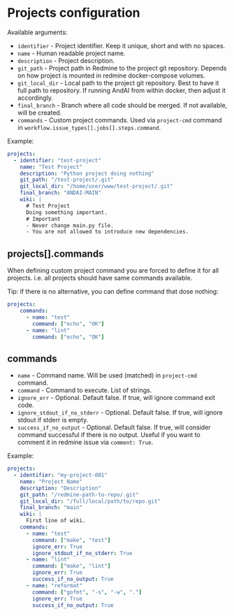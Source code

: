 # Projects configuration

Available arguments:
- `identifier` - Project identifier. Keep it unique, short and with no spaces.
- `name` - Human readable project name.
- `description` - Project description.
- `git_path` - Project path in Redmine to the project git repository. Depends on how project is mounted in redmine docker-compose volumes.
- `git_local_dir` - Local path to the project git repository. Best to have it full path to repository. If running AndAI from within docker, then adjust it accordingly.
- `final_branch` - Branch where all code should be merged. If not available, will be created.
- `commands` - Custom project commands. Used via `project-cmd` command in `workflow.issue_types[].jobs[].steps.command`.

Example:
```yaml
projects:
  - identifier: "test-project"
    name: "Test Project"
    description: "Python project doing nothing"
    git_path: "/test-project/.git"
    git_local_dir: "/home/user/www/test-project/.git"
    final_branch: "ANDAI-MAIN"
    wiki: |
      # Test Project
      Doing something important.
      # Important
      - Never change main.py file.
      - You are not allowed to introduce new dependencies.
```

## projects[].commands

When defining custom project command you are forced to define it for all projects. i.e. all projects should have same commands available.

Tip: if there is no alternative, you can define command that dose nothing:
```yaml
projects:
    commands:
      - name: "test"
        command: ["echo", "OK"]
      - name: "lint"
        command: ["echo", "OK"]
```

## commands

- `name` - Command name. Will be used (matched) in `project-cmd` command.
- `command` - Command to execute. List of strings.
- `ignore_err` - Optional. Default false. If true, will ignore command exit code.
- `ignore_stdout_if_no_stderr` - Optional. Default false. If true, will ignore stdout if stderr is empty.
- `success_if_no_output` - Optional. Default false. If true, will consider command successful if there is no output. Useful if you want to comment it in redmine issue via `comment: True`.

Example:
```yaml
projects:
  - identifier: "my-project-001"
    name: "Project Name"
    description: "Description"
    git_path: "/redmine-path-to-repo/.git"
    git_local_dir: "/full/local/path/to/repo.git"
    final_branch: "main"
    wiki: |
      First line of wiki.
    commands:
      - name: "test"
        command: ["make", "test"]
        ignore_err: True
        ignore_stdout_if_no_stderr: True
      - name: "lint"
        command: ["make", "lint"]
        ignore_err: True
        success_if_no_output: True
      - name: "reformat"
        command: ["gofmt", "-s", "-w", "."]
        ignore_err: True
        success_if_no_output: True
```
